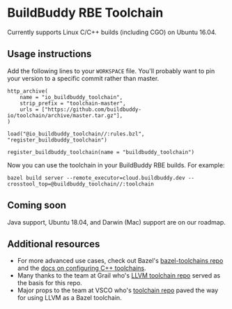 # BuildBuddy RBE Toolchain

Currently supports Linux C/C++ builds (including CGO) on Ubuntu 16.04.

## Usage instructions

Add the following lines to your `WORKSPACE` file. You'll probably want to pin your version to a specific commit rather than master.
```
http_archive(
    name = "io_buildbuddy_toolchain",
    strip_prefix = "toolchain-master",
    urls = ["https://github.com/buildbuddy-io/toolchain/archive/master.tar.gz"],
)

load("@io_buildbuddy_toolchain//:rules.bzl", "register_buildbuddy_toolchain")

register_buildbuddy_toolchain(name = "buildbuddy_toolchain")
```

Now you can use the toolchain in your BuildBuddy RBE builds. For example:
```
bazel build server --remote_executor=cloud.buildbuddy.dev --crosstool_top=@buildbuddy_toolchain//:toolchain
```

## Coming soon

Java support, Ubuntu 18.04, and Darwin (Mac) support are on our roadmap.

## Additional resources

- For more advanced use cases, check out Bazel's [bazel-toolchains repo](https://github.com/bazelbuild/bazel-toolchains) and the [docs on configuring C++ toolchains](https://docs.bazel.build/versions/master/tutorial/cc-toolchain-config.html).
- Many thanks to the team at Grail who's [LLVM toolchain repo](https://github.com/grailbio/bazel-toolchain) served as the basis for this repo.
- Major props to the team at VSCO who's [toolchain repo](https://github.com/vsco/bazel-toolchains) paved the way for using LLVM as a Bazel toolchain.
